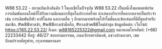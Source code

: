 W88 53.22 - สถานบันเทิงอันดับ 1 ในเอเชียในปัจจุบัน
W88 53.22 เป็นหนึ่งในแพลตฟอร์มการเดิมพันออนไลน์ที่ได้รับความนิยมมากที่สุดในประเทศไทย นำเสนอบริการที่หลากหลายเป็นประจำ เช่น การเดิมพันกีฬา คาสิโนสด และเกมอื่น ๆ อีกมากมายพร้อมโปรโมชั่นและข้อเสนอที่ดีที่สุดสำหรับสมาชิก.
#w88ทางเข้า, #w88ทางเข้ามือถือ, #ทางเข้าw88ใหม่ล่าสุด
ข้อมูลติดต่อ:
เว็บไซต์: https://165.22.53.22/
อีเมล: w88165225322@gmail.com
หมายเลขโทรศัพท์: (+66) 22233442
ที่อยู่: 46/27 ซอยบรมบรรพต, ถนนจักรพรรดิพงษ์, แขวงบ้านบาตร, เขตป้อมปราบศัตรูพ่าย, กรุงเทพมหานคร